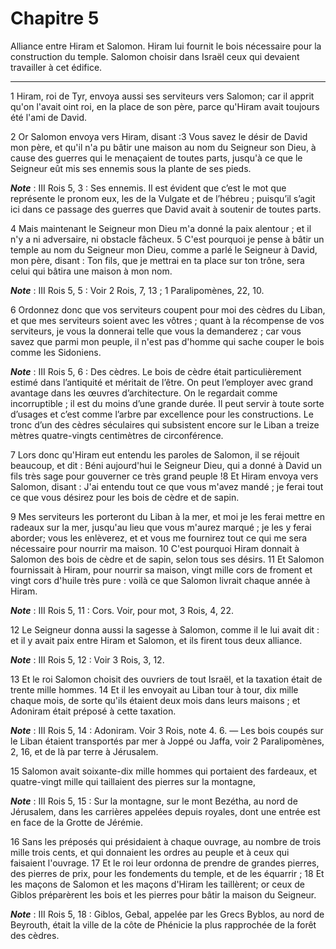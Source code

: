 # Chapitre 5

Alliance entre Hiram et Salomon.
Hiram lui fournit le bois nécessaire pour la construction du temple.
Salomon choisir dans Israël ceux qui devaient travailler à cet édifice.

***

1 Hiram, roi de Tyr, envoya aussi ses serviteurs vers Salomon; car il apprit qu'on l'avait oint roi, en la place de son père, parce qu'Hiram avait toujours été l'ami de David.


2 Or Salomon envoya vers Hiram, disant :3 Vous savez le désir de David mon père, et qu'il n'a pu bâtir une maison au nom du Seigneur son Dieu, à cause des guerres qui le menaçaient de toutes parts, jusqu'à ce que le Seigneur eût mis ses ennemis sous la plante de ses pieds.

***Note*** :  III Rois 5, 3 : Ses ennemis. Il est évident que c’est le mot que représente le pronom eux, les de la Vulgate et de l’hébreu ; puisqu’il s’agit ici dans ce passage des guerres que David avait à soutenir de toutes parts.

4 Mais maintenant le Seigneur mon Dieu m'a donné la paix alentour ; et il n'y a ni adversaire, ni obstacle fâcheux. 5 C'est pourquoi je pense à bâtir un temple au nom du Seigneur mon Dieu, comme a parlé le Seigneur à David, mon père, disant : Ton fils, que je mettrai en ta place sur ton trône, sera celui qui bâtira une maison à mon nom.

***Note*** :  III Rois 5, 5 : Voir 2 Rois, 7, 13 ; 1 Paralipomènes, 22, 10.

6 Ordonnez donc que vos serviteurs coupent pour moi des cèdres du Liban, et que mes serviteurs soient avec les vôtres ; quant à la récompense de vos serviteurs, je vous la donnerai telle que vous la demanderez ; car vous savez que parmi mon peuple, il n'est pas d'homme qui sache couper le bois comme les Sidoniens.

***Note*** :  III Rois 5, 6 : Des cèdres. Le bois de cèdre était particulièrement estimé dans l’antiquité et méritait de l’être. On peut l’employer avec grand avantage dans les œuvres d’architecture. On le regardait comme incorruptible ; il est du moins d’une grande durée. Il peut servir à toute sorte d’usages et c’est comme l’arbre par excellence pour les constructions. Le tronc d’un des cèdres séculaires qui subsistent encore sur le Liban a treize mètres quatre-vingts centimètres de circonférence.

7 Lors donc qu'Hiram eut entendu les paroles de Salomon, il se réjouit beaucoup, et dit : Béni aujourd'hui le Seigneur Dieu, qui a donné à David un fils très sage pour gouverner ce très grand peuple !8 Et Hiram envoya vers Salomon, disant : J'ai entendu tout ce que vous m'avez mandé ; je ferai tout ce que vous désirez pour les bois de cèdre et de sapin.


9 Mes serviteurs les porteront du Liban à la mer, et moi je les ferai mettre en radeaux sur la mer, jusqu'au lieu que vous m'aurez marqué ; je les y ferai aborder; vous les enlèverez, et et vous me fournirez tout ce qui me sera nécessaire pour nourrir ma maison. 10 C'est pourquoi Hiram donnait à Salomon des bois de cèdre et de sapin, selon tous ses désirs. 11 Et Salomon fournissait à Hiram, pour nourrir sa maison, vingt mille cors de froment et vingt cors d'huile très pure : voilà ce que Salomon livrait chaque année à Hiram.

***Note*** :  III Rois 5, 11 : Cors. Voir, pour mot, 3 Rois, 4, 22.

12 Le Seigneur donna aussi la sagesse à Salomon, comme il le lui avait dit : et il y avait paix entre Hiram et Salomon, et ils firent tous deux alliance.

***Note*** :  III Rois 5, 12 : Voir 3 Rois, 3, 12.

13 Et le roi Salomon choisit des ouvriers de tout Israël, et la taxation était de trente mille hommes. 14 Et il les envoyait au Liban tour à tour, dix mille chaque mois, de sorte qu'ils étaient deux mois dans leurs maisons ; et Adoniram était préposé à cette taxation.

***Note*** :  III Rois 5, 14 : Adoniram. Voir 3 Rois, note 4. 6. ― Les bois coupés sur le Liban étaient transportés par mer à Joppé ou Jaffa, voir 2 Paralipomènes, 2, 16, et de là par terre à Jérusalem.


15 Salomon avait soixante-dix mille hommes qui portaient des fardeaux, et quatre-vingt mille qui taillaient des pierres sur la montagne,

***Note*** :  III Rois 5, 15 : Sur la montagne, sur le mont Bezétha, au nord de Jérusalem, dans les carrières appelées depuis royales, dont une entrée est en face de la Grotte de Jérémie.

16 Sans les préposés qui présidaient à chaque ouvrage, au nombre de trois mille trois cents, et qui donnaient les ordres au peuple et à ceux qui faisaient l'ouvrage. 17 Et le roi leur ordonna de prendre de grandes pierres, des pierres de prix, pour les fondements du temple, et de les équarrir ; 18 Et les maçons de Salomon et les maçons d'Hiram les taillèrent; or ceux de Giblos préparèrent les bois et les pierres pour bâtir la maison du Seigneur.

***Note*** :  III Rois 5, 18 : Giblos, Gebal, appelée par les Grecs Byblos, au nord de Beyrouth, était la ville de la côte de Phénicie la plus rapprochée de la forêt des cèdres.

